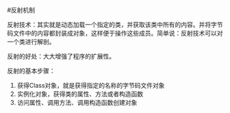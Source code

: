 #反射机制

反射技术：其实就是动态加载一个指定的类，并获取该类中所有的内容。并将字节码文件中的内容都封装成对象，这样便于操作这些成员。简单说：反射技术可以对一个类进行解剖。


反射的好处：大大增强了程序的扩展性。

反射的基本步骤：

1. 获得Class对象，就是获得指定的名称的字节码文件对象
2. 实例化对象，获得类的属性、方法或者构造函数
3. 访问属性、调用方法、调用构造函数创建对象


